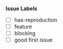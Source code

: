 **Issue Labels**

<!--
While not necessary, you can help organize our issues by labeling this issue when you open it.  To add a label automatically, simply [x] mark the appropriate box below:
-->

- [ ] has-reproduction
- [ ] feature
- [ ] blocking
- [ ] good first issue

<!--
You are also able to add labels by placing /label on a new line
followed by the label you would like to add. ex: /label discussion
-->
